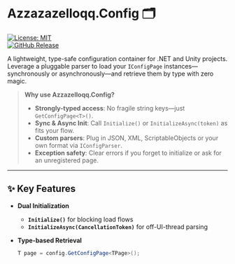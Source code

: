 # Azzazazelloqq.Config 🗂️

[![License: MIT](https://img.shields.io/badge/License-MIT-yellow.svg?style=flat-square)](LICENSE)  
[![GitHub Release](https://img.shields.io/github/release/Azzazelloqq/Azzazelloqq.Config.svg?style=flat-square&cacheSeconds=86400)](https://github.com/Azzazelloqq/Azzazelloqq.Config/releases)

A lightweight, type-safe configuration container for .NET and Unity projects.  
Leverage a pluggable parser to load your `IConfigPage` instances—synchronously or asynchronously—and retrieve them by type with zero magic.

> **Why use Azzazelloqq.Config?**  
> - **Strongly-typed access**: No fragile string keys—just `GetConfigPage<T>()`.  
> - **Sync & Async Init**: Call `Initialize()` or `InitializeAsync(token)` as fits your flow.  
> - **Custom parsers**: Plug in JSON, XML, ScriptableObjects or your own format via `IConfigParser`.  
> - **Exception safety**: Clear errors if you forget to initialize or ask for an unregistered page.

---

## ✨ Key Features

- **Dual Initialization**  
  - **`Initialize()`** for blocking load flows  
  - **`InitializeAsync(CancellationToken)`** for off-UI-thread parsing  

- **Type-based Retrieval**  
  ```csharp
  T page = config.GetConfigPage<TPage>();
